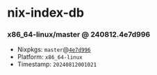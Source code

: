 # nix-index-db
### x86_64-linux/master @ 240812.4e7d996
- Nixpkgs: `master`@[`4e7d996`](https://github.com/NixOS/nixpkgs/commit/4e7d996aa858660e3261b4834ab00415cfe9b0fe)
- Platform: `x86_64-linux`
- Timestamp: `20240812001021`
